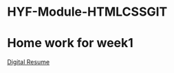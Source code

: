 # HYF-Module-HTMLCSSGIT
<!DOCTYPE html>
<html>
  <body>
    <h1>Home work for week1</h1>
    <a href="https://madyannassar.github.io/HYF-Module-HTMLCSSGIT/week1/index.html"> Digital Resume </a>
  </body>
  </html>
